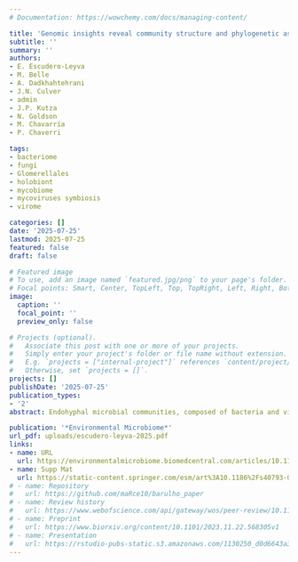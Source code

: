 ```yaml
---
# Documentation: https://wowchemy.com/docs/managing-content/

title: 'Genomic insights reveal community structure and phylogenetic associations of endohyphal bacteria and viruses in fungal endophytes'
subtitle: ''
summary: ''
authors:
- E. Escudero-Leyva
- M. Belle
- A. Dadkhahtehrani
- J.N. Culver
- admin
- J.P. Kutza
- N. Goldson
- M. Chavarría
- P. Chaverri

tags:
- bacteriome
- fungi
- Glomerellales
- holobiont
- mycobiome
- mycoviruses symbiosis
- virome

categories: []
date: '2025-07-25'
lastmod: 2025-07-25
featured: false
draft: false

# Featured image
# To use, add an image named `featured.jpg/png` to your page's folder.
# Focal points: Smart, Center, TopLeft, Top, TopRight, Left, Right, BottomLeft, Bottom, BottomRight.
image:
  caption: ''
  focal_point: ''
  preview_only: false

# Projects (optional).
#   Associate this post with one or more of your projects.
#   Simply enter your project's folder or file name without extension.
#   E.g. `projects = ["internal-project"]` references `content/project/deep-learning/index.md`.
#   Otherwise, set `projects = []`.
projects: []
publishDate: '2025-07-25'
publication_types: 
- '2'
abstract: Endohyphal microbial communities, composed of bacteria and viruses residing within fungal hyphae, play important roles in shaping fungal phenotypes, host interactions, and ecological functions. While endohyphal bacteria have been shown to influence fungal pathogenicity, secondary metabolism, and adaptability, much remains unknown about their diversity and host specificity. Even less is known about endohyphal viruses, whose ecological roles and evolutionary dynamics are poorly understood. This study integrates genomic and transcriptomic approaches to (1) characterize the diversity of endohyphal bacterial and viral communities in fungal endophytes isolated from Fagus grandifolia leaves, and (2) assess potential host specialization through phylogenetic signal analyses. We analyzed 19 fungal isolates spanning eight fungal orders (Amphisphaeriales, Botryosphaeriales, Diaporthales, Glomerellales, Mucorales, Pleosporales, Sordariales, and Xylariales). Bacterial communities were highly diverse and showed significant phylogenetic signal, with core taxa—such as Bacillales, Burkholderiales, Enterobacterales, Hyphomicrobiales, and Pseudomonadales—shared across hosts. Several bacterial groups were associated with specific fungal orders, suggesting host specialization, Moraxellales, Sphingomonadales, and Streptosporangiaceae in Amphisphaeriales; Enterobacterales, Hyphomicrobiales, and Micrococcales in Glomerellales; and Cytophagales in Diaporthales. In contrast, viral communities were less diverse and dominated by double-stranded DNA viruses, primarily Bamfordvirae and Heunggongvirae. No core viral taxa were detected in metatranscriptomic data, and only a few reads of double-stranded RNA viruses were found. Overall, our results indicate potential host specialization in bacterial endophytes and limited viral diversity in fungal hosts, with dsDNA viruses dominating the endohyphal virome. These findings provide new insights into the ecological and evolutionary dynamics of fungal-associated microbiota. Future work expanding taxonomic reference databases and exploring the functional roles of these microbial symbionts will be essential to understanding their contributions to fungal biology, host interactions, and broader ecosystem processes.

publication: '*Environmental Microbiome*'
url_pdf: uploads/escudero-leyva-2025.pdf
links:
- name: URL
  url: https://environmentalmicrobiome.biomedcentral.com/articles/10.1186/s40793-025-00757-8 
- name: Supp Mat
  url: https://static-content.springer.com/esm/art%3A10.1186%2Fs40793-025-00757-8/MediaObjects/40793_2025_757_MOESM1_ESM.docx
# - name: Repository
#   url: https://github.com/maRce10/barulho_paper
# - name: Review history
#   url: https://www.webofscience.com/api/gateway/wos/peer-review/10.1111/2041-210X.14481
# - name: Preprint
#   url: https://www.biorxiv.org/content/10.1101/2023.11.22.568305v1
# - name: Presentation
#   url: https://rstudio-pubs-static.s3.amazonaws.com/1130250_d0d6643a30754e408155ab07f2e7bd07.html
---
```


